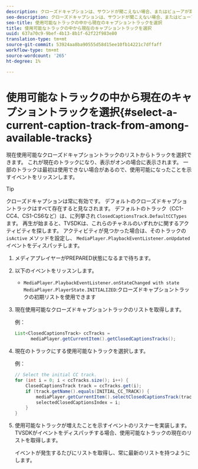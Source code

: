 ```yaml
---
description: クローズドキャプションは、サウンドが聞こえない場合、またはビューアが耳に不自由な場合に、ビデオのオーディオ部分をテキストとして画面に表示します。
seo-description: クローズドキャプションは、サウンドが聞こえない場合、またはビューアが耳に不自由な場合に、ビデオのオーディオ部分をテキストとして画面に表示します。
seo-title: 使用可能なトラックの中から現在のキャプショントラックを選択
title: 使用可能なトラックの中から現在のキャプショントラックを選択
uuid: 637a70c9-9bef-4b13-8b1f-62f22f983e80
translation-type: tm+mt
source-git-commit: 53924aa8ba90555d58d15ee10fb14221c7dffaff
workflow-type: tm+mt
source-wordcount: '265'
ht-degree: 1%

---
```



# 使用可能なトラックの中から現在のキャプショントラックを選択{#select-a-current-caption-track-from-among-available-tracks}

現在使用可能なクローズドキャプショントラックのリストからトラックを選択できます。 これが現在のトラックになり、表示がオンの場合に表示されます。 一部のトラックは最初は使用できない場合があるので、使用可能になったことを示すイベントをリッスンします。

>[!TIP]
>
>クローズドキャプションは常に有効です。 デフォルトのクローズドキャプショントラックはすべて存在すると見なされます。 デフォルトのトラック（CC1-CC4、CS1-CS6など）は、に列挙され `ClosedCaptionsTrack.DefaultCCTypes`ます。 再生が始まると、TVSDKは、これらのチャネルのいずれかに関するアクティビティを探します。 アクティビティが見つかった場合は、そのトラックの `isActive` メソッドを設定し、 `MediaPlayer.PlaybackEventListener.onUpdated` イベントをディスパッチします。

1. メディアプレイヤーがPREPARED状態になるまで待ちます。
1. 以下のイベントをリッスンします。

   * `MediaPlayer.PlaybackEventListener.onStateChanged with state MediaPlayer.PlayerState.INITIALIZED`:クローズドキャプショントラックの初期リストを使用できます

1. 現在使用可能なクローズドキャプショントラックのリストを取得します。

   例：

   ```java
   List<ClosedCaptionsTrack> ccTracks = 
         mediaPlayer.getCurrentItem().getClosedCaptionsTracks();
   ```

1. 現在のトラックにする使用可能なトラックを選択します。

   例：

   ```java
   // Select the initial CC track. 
   for (int i = 0; i < ccTracks.size(); i++) { 
       ClosedCaptionsTrack track = ccTracks.get(i); 
       if (track.getName().equals(INITIAL_CC_TRACK)) { 
           mediaPlayer.getCurrentItem().selectClosedCaptionsTrack(track); 
           selectedClosedCaptionsIndex = i; 
       } 
   }
   ```

1. 使用可能なトラックが増えたことを示すイベントのリスナーを実装します。 TVSDKがイベントをディスパッチする場合、使用可能なトラックの現在のリストを取得します。

   イベントが発生するたびにリストを取得し、常に最新のリストを持つようにします。
